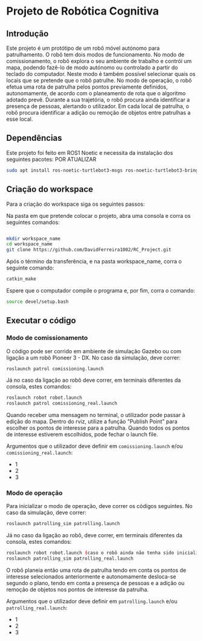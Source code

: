 # Projeto de Robótica Cognitiva

## Introdução

Este projeto é um protótipo de um robô móvel autónomo para patrulhamento. O robô tem dois modos de funcionamento. 
No modo de comissionamento, o robô explora o seu ambiente de trabalho e contrói um mapa, podendo fazê-lo de modo autónomo ou controlado a partir do teclado do computador. Neste modo é também possível selecionar quais os locais que se pretende que o robô patrulhe.
No modo de operação, o robô efetua uma rota de patrulha pelos pontos previamente definidos, autonomamente, de acordo com o planeamento de rota que o algoritmo adotado prevê. Durante a sua trajetória, o robô procura ainda identificar a presença de pessoas, alertando o utilizador. Em cada local de patrulha, o robô procura identificar a adição ou remoção de objetos entre patrulhas a esse local.

## Dependências

Este projeto foi feito em ROS1 Noetic e necessita da instalação dos seguintes pacotes:
POR ATUALIZAR
```bash
sudo apt install ros-noetic-turtlebot3-msgs ros-noetic-turtlebot3-bringup ros-noetic-turtlebot3-slam ros-noetic-turtlebot3-navigation ros-noetic-joint-state-publisher-gui ros-noetic-navigation ros-noetic-gmapping ros-noetic-explore-lite
```

## Criação do workspace

Para a criação do workspace siga os seguintes passos:

Na pasta em que pretende colocar o projeto, abra uma consola e corra os seguintes comandos:

```bash

mkdir workspace_name
cd workspace_name
git clone https://github.com/DavidFerreira1002/RC_Project.git
```

Após o término da transferência, e na pasta workspace_name, corra o seguinte comando:

```bash
catkin_make
```

Espere que o computador compile o programa e, por fim, corra o comando:

```bash
source devel/setup.bash
```

## Executar o código

### Modo de comissionamento

O código pode ser corrido em ambiente de simulação Gazebo ou com ligação a um robô Pioneer 3 - DX.
No caso da simulação, deve correr: 

```bash
roslaunch patrol comissioning.launch
```

Já no caso da ligação ao robô deve correr, em terminais diferentes da consola, estes comandos:

```bash
roslaunch robot robot.launch
roslaunch patrol comissioning_real.launch
```

Quando receber uma mensagem no terminal, o utilizador pode passar à edição do mapa. Dentro do rviz, utilize a função "Publish Point" para escolher os pontos de interesse para a patrulha. Quando todos os pontos de interesse estiverem escolhidos, pode fechar o launch file. 


Argumentos que o utilizador deve definir em `comissioning.launch` e/ou `comissioning_real.launch`:
* 1
* 2
* 3

### Modo de operação

Para inicializar o modo de operação, deve correr os códigos seguintes.
No caso da simulação, deve correr:

```bash
roslaunch patrolling_sim patrolling.launch
```

Já no caso da ligação ao robô, deve correr, em terminais diferentes da consola, estes comandos:

```bash
roslaunch robot robot.launch (caso o robô ainda não tenha sido inicializado)
roslaunch patrolling_sim patrolling_real.launch
```

O robô planeia então uma rota de patrulha tendo em conta os pontos de interesse selecionados anteriormente e autonomamente desloca-se segundo o plano, tendo em conta a presença de pessoas e a adição ou remoção de objetos nos pontos de interesse da patrulha.

Argumentos que o utilizador deve definir em `patrolling.launch` e/ou `patrolling_real.launch`:
* 1
* 2
* 3
